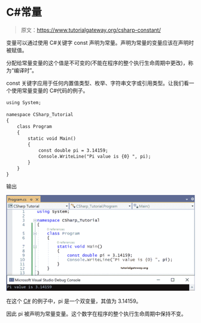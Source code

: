 # C#常量

> 原文：<https://www.tutorialgateway.org/csharp-constant/>

变量可以通过使用 C#关键字 const 声明为常量。声明为常量的变量应该在声明时被赋值。

分配给常量变量的这个值是不可变的(不能在程序的整个执行生命周期中更改)，称为“编译时”。

const 关键字应用于任何内置值类型、枚举、字符串文字或引用类型。让我们看一个使用常量变量的 C#代码的例子。

```
using System;

namespace CSharp_Tutorial
{
    class Program
    {
        static void Main()
        {
            const double pi = 3.14159;
            Console.WriteLine("Pi value is {0} ", pi);
        }
    }
}
```

输出

![C# Constants](img/ab20704be1045a819dc710c186c8a9f4.png)

在这个 [C#](https://www.tutorialgateway.org/csharp-tutorial/) 的例子中，pi 是一个双变量，其值为 3.14159。

因此 pi 被声明为常量变量。这个数字在程序的整个执行生命周期中保持不变。